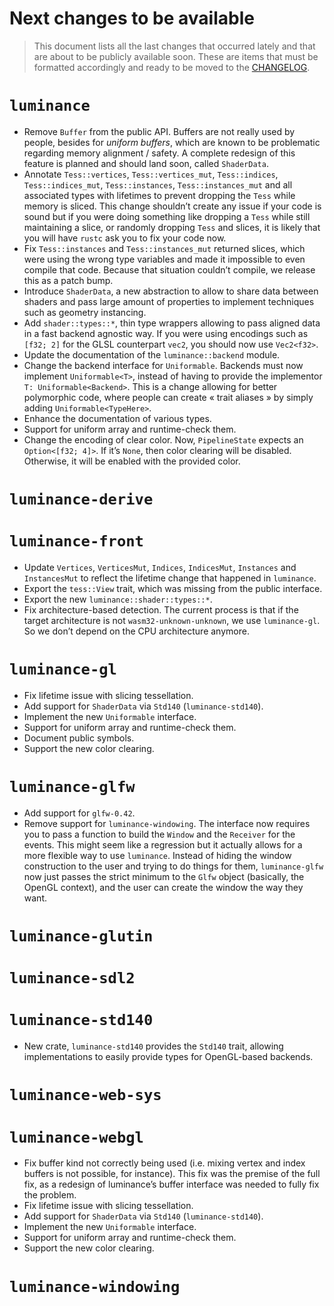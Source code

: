 # Next changes to be available

> This document lists all the last changes that occurred lately and that are about to be publicly available soon. These
> are items that must be formatted accordingly and ready to be moved to the [CHANGELOG](./CHANGELOG.md).

# `luminance`

- Remove `Buffer` from the public API. Buffers are not really used by people, besides for _uniform buffers_, which are
  known to be problematic regarding memory alignment / safety. A complete redesign of this feature is planned and should
  land soon, called `ShaderData`.
- Annotate `Tess::vertices`, `Tess::vertices_mut`, `Tess::indices`, `Tess::indices_mut`, `Tess::instances`,
  `Tess::instances_mut` and all associated types with lifetimes to prevent dropping the `Tess` while memory is sliced.
  This change shouldn’t create any issue if your code is sound but if you were doing something like dropping a `Tess`
  while still maintaining a slice, or randomly dropping `Tess` and slices, it is likely that you will have `rustc` ask
  you to fix your code now.
- Fix `Tess::instances` and `Tess::instances_mut` returned slices, which were using the wrong type variables and made it
  impossible to even compile that code. Because that situation couldn’t compile, we release this as a patch bump.
- Introduce `ShaderData`, a new abstraction to allow to share data between shaders and pass large amount of properties to
  implement techniques such as geometry instancing.
- Add `shader::types::*`, thin type wrappers allowing to pass aligned data in a fast backend agnostic way. If you were
  using encodings such as `[f32; 2]` for the GLSL counterpart `vec2`, you should now use `Vec2<f32>`.
- Update the documentation of the `luminance::backend` module.
- Change the backend interface for `Uniformable`. Backends must now implement `Uniformable<T>`, instead of having to provide the
  implementor `T: Uniformable<Backend>`. This is a change allowing for better polymorphic code, where people can create
  « trait aliases » by simply adding `Uniformable<TypeHere>`.
- Enhance the documentation of various types.
- Support for uniform array and runtime-check them.
- Change the encoding of clear color. Now, `PipelineState` expects an `Option<[f32; 4]>`. If it’s `None`, then
  color clearing will be disabled. Otherwise, it will be enabled with the provided color.

# `luminance-derive`

# `luminance-front`

- Update `Vertices`, `VerticesMut`, `Indices`, `IndicesMut`, `Instances` and `InstancesMut` to reflect the lifetime
  change that happened in `luminance`.
- Export the `tess::View` trait, which was missing from the public interface.
- Export the new `luminance::shader::types::*`.
- Fix architecture-based detection. The current process is that if the target architecture is not
  `wasm32-unknown-unknown`, we use `luminance-gl`. So we don’t depend on the CPU architecture anymore.

# `luminance-gl`

- Fix lifetime issue with slicing tessellation.
- Add support for `ShaderData` via `Std140` (`luminance-std140`).
- Implement the new `Uniformable` interface.
- Support for uniform array and runtime-check them.
- Document public symbols.
- Support the new color clearing.

# `luminance-glfw`

- Add support for `glfw-0.42`.
- Remove support for `luminance-windowing`. The interface now requires you to pass a function to build the `Window` and
  the `Receiver` for the events. This might seem like a regression but it actually allows for a more flexible way to use
  `luminance`. Instead of hiding the window construction to the user and trying to do things for them, `luminance-glfw`
  now just passes the strict minimum to the `Glfw` object (basically, the OpenGL context), and the user can create the
  window the way they want.

# `luminance-glutin`

# `luminance-sdl2`

# `luminance-std140`

- New crate, `luminance-std140` provides the `Std140` trait, allowing implementations to easily provide types for OpenGL-based backends.

# `luminance-web-sys`

# `luminance-webgl`

- Fix buffer kind not correctly being used (i.e. mixing vertex and index buffers is not possible, for instance). This
  fix was the premise of the full fix, as a redesign of luminance’s buffer interface was needed to fully fix the problem.
- Fix lifetime issue with slicing tessellation.
- Add support for `ShaderData` via `Std140` (`luminance-std140`).
- Implement the new `Uniformable` interface.
- Support for uniform array and runtime-check them.
- Support the new color clearing.

# `luminance-windowing`
